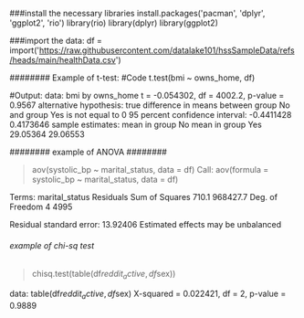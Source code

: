 ###install the necessary libraries
install.packages('pacman', 'dplyr', 'ggplot2', 'rio')
library(rio)
library(dplyr)
library(ggplot2)

###import the data:
df = import('https://raw.githubusercontent.com/datalake101/hssSampleData/refs/heads/main/healthData.csv')

######## Example of t-test:
#Code
t.test(bmi ~ owns_home, df)

#Output: 
data:  bmi by owns_home
t = -0.054302, df = 4002.2, p-value = 0.9567
alternative hypothesis: true difference in means between group No and group Yes is not equal to 0
95 percent confidence interval:
 -0.4411428  0.4173646
sample estimates:
 mean in group No mean in group Yes 
         29.05364          29.06553


######## example of ANOVA ########

> aov(systolic_bp ~ marital_status, data = df)
Call:
   aov(formula = systolic_bp ~ marital_status, data = df)

Terms:
                marital_status Residuals
Sum of Squares           710.1  968427.7
Deg. of Freedom              4      4995

Residual standard error: 13.92406
Estimated effects may be unbalanced


###### example of chi-sq test  ########
> chisq.test(table(df$reddit_active, df$sex))

data:  table(df$reddit_active, df$sex)
X-squared = 0.022421, df = 2, p-value = 0.9889




         

